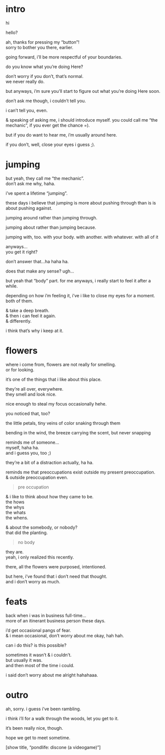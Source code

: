 # intro

hi

hello?

ah, thanks for pressing my “button”!\
sorry to bother you there, earlier.

going forward, i’ll be more respectful of your boundaries.

do you know what you’re doing Here?

don’t worry if you don’t, that’s normal.\
we never really do.

but anyways, i’m sure you’ll start to figure out what you’re doing Here soon.

don’t ask me though, i couldn’t tell you.

i can’t tell you, even.

& speaking of asking me, i should introduce myself. you could call me “the mechanic”, if you ever get the chance =).

but if you do want to hear me, i’m usually around here.

if you don’t, well, close your eyes i guess ;).

# jumping

but yeah, they call me “the mechanic”.\
don’t ask me why, haha.

i’ve spent a lifetime “jumping”. 

these days i believe that jumping is more about pushing through than is is about pushing against.

jumping around rather than jumping through.

jumping about rather than jumping  because.

jumping with, too. with your body. with another. with whatever. with all of it 

anyways…\
you get it right?

don’t answer that…ha haha ha.

does that make any sense? ugh…

but yeah that “body” part. for me anyways, i really start to feel it after a while.

depending on how i’m feeling it, i’ve i like to close my eyes for a moment.\
both of them.

& take a deep breath.\
& then i can feel it again.\
& differently.

i think that’s why i keep at it.

# flowers

where i come from, flowers are not really for smelling.\
or for looking.

it’s one of the things that i like about this place.

they’re all over, everywhere.\
they smell and look nice.

nice enough to steal my focus occasionally hehe.

you noticed that, too?

the little petals, tiny veins of color snaking through them

bending in the wind, the breeze carrying the scent, but never snapping

reminds me of someone…\
myself, haha ha.\
and i guess you, too ;)

they’re a bit of a distraction actually, ha ha.

reminds me that preoccupations exist outside my present preoccupation.\
& outside preoccupation even.

> pre occupation

& i like to think about how they came to be.\
the hows\
the whys\
the whats\
the whens.

& about the somebody, or nobody?\
that did the planting.

> no body

they are.\
yeah, i only realized this recently.

there, all the flowers were purposed, intentioned.

but here, i’ve found that i don’t need that thought.\
and i don’t worry as much.

# feats

back when i was in business full-time…\
more of an itinerant business person these days.

i’d get occasional pangs of fear.\
& i mean occasional, don’t worry about me okay, hah hah.

can i do this? is this possible?

sometimes it wasn’t & i couldn’t.\
but usually it was.\
and then most of the time i could.

i said don’t worry about me alright hahahaaa.

# outro

ah, sorry. i guess i’ve been rambling.

i think i’ll for a walk through the woods, let you get to it.

it’s been really nice, though.

hope we get to meet sometime.

[show title, “pondlife: discone (a videogame)”]
